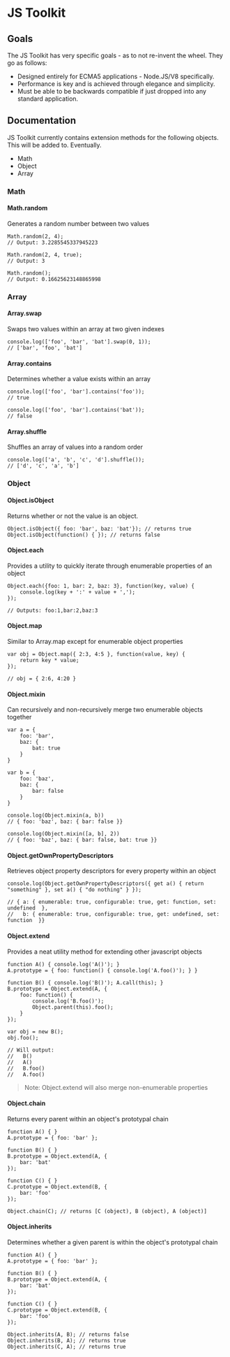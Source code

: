 # JS Toolkit

## Goals
The JS Toolkit has very specific goals - as to not re-invent the wheel. They go as follows:

* Designed entirely for ECMA5 applications - Node.JS/V8 specifically.
* Performance is key and is achieved through elegance and simplicity.
* Must be able to be backwards compatible if just dropped into any standard application.

## Documentation
JS Toolkit currently contains extension methods for the following objects. This will be added to. Eventually.

* Math
* Object
* Array

### Math

#### Math.random
Generates a random number between two values

	Math.random(2, 4);
	// Output: 3.2285545337945223
	
	Math.random(2, 4, true);
	// Output: 3
	
	Math.random();
	// Output: 0.16625623148865998
	
### Array

#### Array.swap
Swaps two values within an array at two given indexes

	console.log(['foo', 'bar', 'bat'].swap(0, 1));
	// ['bar', 'foo', 'bat']
	
#### Array.contains
Determines whether a value exists within an array

	console.log(['foo', 'bar'].contains('foo'));
	// true
	
	console.log(['foo', 'bar'].contains('bat'));
	// false
	
#### Array.shuffle
Shuffles an array of values into a random order

	console.log(['a', 'b', 'c', 'd'].shuffle());
	// ['d', 'c', 'a', 'b']

### Object

#### Object.isObject
Returns whether or not the value is an object.

	Object.isObject({ foo: 'bar', baz: 'bat'}); // returns true
	Object.isObject(function() { }); // returns false
	
#### Object.each
Provides a utility to quickly iterate through enumerable properties of an object

	Object.each({foo: 1, bar: 2, baz: 3}, function(key, value) {
		console.log(key + ':' + value + ',');
	});
	
	// Outputs: foo:1,bar:2,baz:3
	
#### Object.map
Similar to Array.map except for enumerable object properties

	var obj = Object.map({ 2:3, 4:5 }, function(value, key) {
		return key * value;
	});
	
	// obj = { 2:6, 4:20 }
	
#### Object.mixin
Can recursively and non-recursively merge two enumerable objects together

	var a = {
		foo: 'bar',
		baz: {
			bat: true
		}
	}
	
	var b = {
		foo: 'baz',
		baz: {
			bar: false
		}
	}
	
	console.log(Object.mixin(a, b))
	// { foo: 'baz', baz: { bar: false }}
	
	console.log(Object.mixin([a, b], 2))
	// { foo: 'baz', baz: { bar: false, bat: true }}
	
#### Object.getOwnPropertyDescriptors
Retrieves object property descriptors for every property within an object

	console.log(Object.getOwnPropertyDescriptors({ get a() { return "something" }, set a() { "do nothing" } });
	
	// { a: { enumerable: true, configurable: true, get: function, set: undefined  },
	//   b: { enumerable: true, configurable: true, get: undefined, set: function  }}
	
#### Object.extend
Provides a neat utility method for extending other javascript objects

	function A() { console.log('A()'); }
	A.prototype = { foo: function() { console.log('A.foo()'); } }
	
	function B() { console.log('B()'); A.call(this); }
	B.prototype = Object.extend(A, {
		foo: function() {
			console.log('B.foo()');
			Object.parent(this).foo();
		}
	});
	
	var obj = new B();
	obj.foo();
	
	// Will output:
	//   B()
	//   A()
	//   B.foo()
	//   A.foo()
	
> Note: Object.extend will also merge non-enumerable properties
	
#### Object.chain
Returns every parent within an object's prototypal chain

	function A() { }
	A.prototype = { foo: 'bar' };

	function B() { }
	B.prototype = Object.extend(A, {
		bar: 'bat'
	});

	function C() { }
	C.prototype = Object.extend(B, {
		bar: 'foo'
	});

	Object.chain(C); // returns [C (object), B (object), A (object)]
	
#### Object.inherits
Determines whether a given parent is within the object's prototypal chain

	function A() { }
	A.prototype = { foo: 'bar' };
	
	function B() { }
	B.prototype = Object.extend(A, {
		bar: 'bat'
	});
	
	function C() { }
	C.prototype = Object.extend(B, {
		bar: 'foo'
	});
	
	Object.inherits(A, B); // returns false
	Object.inherits(B, A); // returns true
	Object.inherits(C, A); // returns true